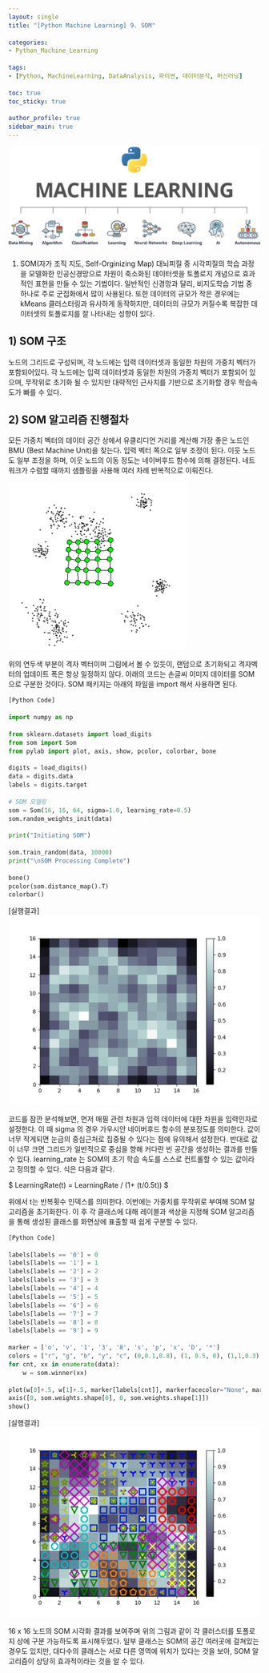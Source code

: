 ```yaml
---
layout: single
title: "[Python Machine Learning] 9. SOM"

categories:
- Python_Machine_Learning

tags:
- [Python, MachineLearning, DataAnalysis, 파이썬, 데이터분석, 머신러닝]

toc: true
toc_sticky: true

author_profile: true
sidebar_main: true
---
```


![python_machine_learning](/assets/images/blog_template/python_machine_learning.jpg)

1. SOM(자가 조직 지도, Self-Orginizing Map)
대뇌피질 중 시각피질의 학습 과정을 모델화한 인공신경망으로 차원이 축소화된 데이터셋을 토폴로지 개념으로 효과적인 표현을 만들 수 있는 기법이다. 일반적인 신경망과 달리,  비지도학습 기법 중 하나로 주로 군집화에서 많이 사용된다. 또한 데이터의 규모가 작은 경우에는 kMeans 클러스터링과 유사하게 동작하지만, 데이터의 규모가 커질수록 복잡한 데이터셋의 토폴로지를 잘 나타내는 성향이 있다.<br>

## 1) SOM 구조
노드의 그리드로 구성되며, 각 노드에는 입력 데이터셋과 동일한 차원의 가중치 벡터가 포함되어있다.
각 노드에는 입력 데이터셋과 동일한 차원의 가중치 벡터가 포함되어 있으며, 무작위로 초기화 될 수 있지만 대략적인 근사치를 기반으로 초기화할 경우 학습속도가 빠를 수 있다.<br>

## 2) SOM 알고리즘 진행절차
모든 가중치 벡터의 데이터 공간 상에서 유클리디언 거리를 계산해 가장 좋은 노드인 BMU (Best Machine Unit)을 찾는다.  입력 벡터 쪽으로 일부 조정이 된다. 이웃 노드도 일부 조정을 하며, 이웃 노드의 이동 정도는 네이버후드 함수에 의해 결정된다. 네트워크가 수렴할 때까지 샘플링을 사용해 여러 차례 반복적으로 이뤄진다.

![SOM](/images/2020-05-19-python_machine_learning-chapter9-som/1_som.gif)

위의 연두색 부분이 격자 벡터이며 그림에서 볼 수 있듯이, 랜덤으로 초기화되고 격자벡터의 업데이트 폭은 항상 일정하지 않다.
아래의 코드는 손글씨 이미지 데이터를 SOM으로 구분한 것이다. SOM 패키지는 아래의 파일을 import 해서 사용하면 된다.<br>

```python
[Python Code]

import numpy as np

from sklearn.datasets import load_digits
from som import Som
from pylab import plot, axis, show, pcolor, colorbar, bone

digits = load_digits()
data = digits.data
labels = digits.target

# SOM 모델링
som = Som(16, 16, 64, sigma=1.0, learning_rate=0.5)
som.random_weights_init(data)

print("Initiating SOM")

som.train_random(data, 10000)
print("\nSOM Processing Complete")

bone()
pcolor(som.distance_map().T)
colorbar()
```

[실행결과]<br>
![실행결과](/images/2020-05-19-python_machine_learning-chapter9-som/2_som_heatmap.jpg)

코드를 잠깐 분석해보면, 먼저 매필 관련 차원과 입력 데이터에 대한 차원을 입력인자로 설정한다. 이 때  sigma 의 경우 가우시안 네이버후드 함수의 분포정도를 의미한다. 값이 너무 작게되면  눈금의 중심근처로 집중될 수 있다는 점에 유의해서 설정한다. 반대로 값이 너무 크면 그리드가 일반적으로 중심을 향해 커다란 빈 공간을 생성하는 결과를 만들 수 있다.
learning_rate 는 SOM의 초기 학습 속도를 스스로 컨트롤할 수 있는 값이라고 정의할 수 있다. 식은 다음과 같다.<br>

$ LearningRate(t) = LearningRate / (1+ (t/0.5t)) $ <br>

위에서 t는 반복횟수 인덱스를 의미한다. 이번에는 가중치를 무작위로 부여해 SOM 알고리즘을 초기화한다. 이 후  각 클래스에 대해 레이블과 색상을 지정해 SOM 알고리즘을 통해 생성된 클래스를 화면상에 표출할 때 쉽게 구분할 수 있다.

```python
[Python Code]

labels[labels == '0'] = 0
labels[labels == '1'] = 1
labels[labels == '2'] = 2
labels[labels == '3'] = 3
labels[labels == '4'] = 4
labels[labels == '5'] = 5
labels[labels == '6'] = 6
labels[labels == '7'] = 7
labels[labels == '8'] = 8
labels[labels == '9'] = 9

marker = ['o', 'v', '1', '3', '8', 's', 'p', 'x', 'D', '*']
colors = ["r", "g", "b", "y", "c", (0,0.1,0.8), (1, 0.5, 0), (1,1,0.3), "m", (0.4, 0.6, 0)]
for cnt, xx in enumerate(data):
    w = som.winner(xx)

plot(w[0]+.5, w[1]+.5, marker[labels[cnt]], markerfacecolor="None", markeredgecolor=colors[labels[cnt]], markersize=12, markeredgewidth=2)
axis([0, som.weights.shape[0], 0, som.weights.shape[1]])
show()
```

[실행결과]
![SOM 토폴로지](/images/2020-05-19-python_machine_learning-chapter9-som/3_som_topology.jpg)

16 x 16 노드의 SOM 시각화 결과를 보여주며 위의 그림과 같이 각 클러스터를 토폴로지 상에 구분 가능하도록 표시해두었다.
일부 클래스는 SOM의 공간 여러곳에 걸쳐있는 경우도 있지만, 대다수의 클래스는 서로 다른 영역에 위치가 있다는 것을 보아, SOM 알고리즘이 상당히 효과적이라는 것을 알 수 있다.<br>
